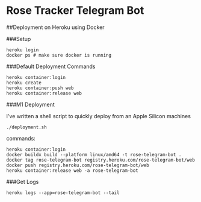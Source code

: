 # Rose Tracker Telegram Bot


##Deployment on Heroku using Docker



###Setup
```
heroku login
docker ps # make sure docker is running
```

###Default Deployment Commands
```
heroku container:login
heroku create
heroku container:push web
heroku container:release web
```

###M1 Deployment

I've written a shell script to quickly deploy from an Apple Silicon machines
```
./deployment.sh
```
commands:
```
heroku container:login
docker buildx build --platform linux/amd64 -t rose-telegram-bot .
docker tag rose-telegram-bot registry.heroku.com/rose-telegram-bot/web 
docker push registry.heroku.com/rose-telegram-bot/web
heroku container:release web -a rose-telegram-bot
```

###Get Logs
```
heroku logs --app=rose-telegram-bot --tail
```
